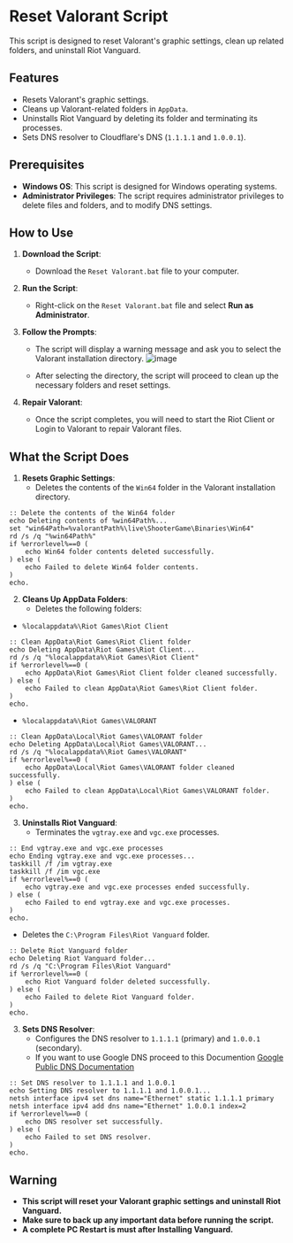 # Reset Valorant Script

This script is designed to reset Valorant's graphic settings, clean up related folders, and uninstall Riot Vanguard.

## Features
- Resets Valorant's graphic settings.
- Cleans up Valorant-related folders in `AppData`.
- Uninstalls Riot Vanguard by deleting its folder and terminating its processes.
- Sets DNS resolver to Cloudflare's DNS (`1.1.1.1` and `1.0.0.1`).

## Prerequisites
- **Windows OS**: This script is designed for Windows operating systems.
- **Administrator Privileges**: The script requires administrator privileges to delete files and folders, and to modify DNS settings.

## How to Use
1. **Download the Script**:
   - Download the `Reset Valorant.bat` file to your computer.

2. **Run the Script**:
   - Right-click on the `Reset Valorant.bat` file and select **Run as Administrator**.

3. **Follow the Prompts**:
   - The script will display a warning message and ask you to select the Valorant installation directory.
![image](https://github.com/user-attachments/assets/98faebca-0845-41ae-87a5-4baa19e67fff)

   - After selecting the directory, the script will proceed to clean up the necessary folders and reset settings.

4. **Repair Valorant**:
   - Once the script completes, you will need to start the Riot Client or Login to Valorant to repair Valorant files.

## What the Script Does
1. **Resets Graphic Settings**:
   - Deletes the contents of the `Win64` folder in the Valorant installation directory.
```batch
:: Delete the contents of the Win64 folder
echo Deleting contents of %win64Path%...
set "win64Path=%valorantPath%\live\ShooterGame\Binaries\Win64"
rd /s /q "%win64Path%"
if %errorlevel%==0 (
    echo Win64 folder contents deleted successfully.
) else (
    echo Failed to delete Win64 folder contents.
)
echo.
```
2. **Cleans Up AppData Folders**:
   - Deletes the following folders:
 - `%localappdata%\Riot Games\Riot Client`
```batch
:: Clean AppData\Riot Games\Riot Client folder
echo Deleting AppData\Riot Games\Riot Client...
rd /s /q "%localappdata%\Riot Games\Riot Client"
if %errorlevel%==0 (
    echo AppData\Riot Games\Riot Client folder cleaned successfully.
) else (
    echo Failed to clean AppData\Riot Games\Riot Client folder.
)
echo.
```
  - `%localappdata%\Riot Games\VALORANT`
```batch
:: Clean AppData\Local\Riot Games\VALORANT folder
echo Deleting AppData\Local\Riot Games\VALORANT...
rd /s /q "%localappdata%\Riot Games\VALORANT"
if %errorlevel%==0 (
    echo AppData\Local\Riot Games\VALORANT folder cleaned successfully.
) else (
    echo Failed to clean AppData\Local\Riot Games\VALORANT folder.
)
echo.
```

3. **Uninstalls Riot Vanguard**:
   - Terminates the `vgtray.exe` and `vgc.exe` processes.

```batch
:: End vgtray.exe and vgc.exe processes
echo Ending vgtray.exe and vgc.exe processes...
taskkill /f /im vgtray.exe
taskkill /f /im vgc.exe
if %errorlevel%==0 (
    echo vgtray.exe and vgc.exe processes ended successfully.
) else (
    echo Failed to end vgtray.exe and vgc.exe processes.
)
echo.
```

   - Deletes the `C:\Program Files\Riot Vanguard` folder.

```batch
:: Delete Riot Vanguard folder
echo Deleting Riot Vanguard folder...
rd /s /q "C:\Program Files\Riot Vanguard"
if %errorlevel%==0 (
    echo Riot Vanguard folder deleted successfully.
) else (
    echo Failed to delete Riot Vanguard folder.
)
echo.
```


3. **Sets DNS Resolver**:
   - Configures the DNS resolver to `1.1.1.1` (primary) and `1.0.0.1` (secondary).
   - If you want to use Google DNS proceed to this Documention [Google Public DNS Documentation](https://developers.google.com/speed/public-dns/docs/using)
   
```batch
:: Set DNS resolver to 1.1.1.1 and 1.0.0.1
echo Setting DNS resolver to 1.1.1.1 and 1.0.0.1...
netsh interface ipv4 set dns name="Ethernet" static 1.1.1.1 primary
netsh interface ipv4 add dns name="Ethernet" 1.0.0.1 index=2
if %errorlevel%==0 (
    echo DNS resolver set successfully.
) else (
    echo Failed to set DNS resolver.
)
echo.
```

## Warning
- **This script will reset your Valorant graphic settings and uninstall Riot Vanguard.**
- **Make sure to back up any important data before running the script.**
- **A complete PC Restart is must after Installing Vanguard.**
